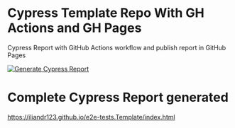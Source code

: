 # Cypress Template Repo With GH Actions and GH Pages
Cypress Report with GitHub Actions workflow and publish report in GitHub Pages

[![Generate Cypress Report](https://github.com/Iliandr123/e2e-tests.Template/actions/workflows/allure.yaml/badge.svg)](https://github.com/Iliandr123/e2e-tests.Template/actions/workflows/allure.yaml)

# Complete Cypress Report generated
https://iliandr123.github.io/e2e-tests.Template/index.html